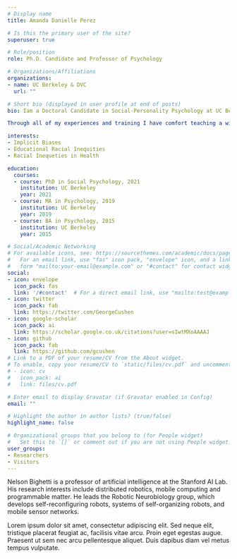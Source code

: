 ```yaml
---
# Display name
title: Amanda Danielle Perez

# Is this the primary user of the site?
superuser: true

# Role/position
role: Ph.D. Candidate and Professor of Psychology 

# Organizations/Affiliations
organizations:
- name: UC Berkeley & DVC
  url: ""

# Short bio (displayed in user profile at end of posts)
bio: Iam a Doctoral Candidate in Social-Personality Psychology at UC Berkeley. I am also an adjunct professor of Psychology at DVC and lecturer at UC Berkeley. My research interests include include (1) Causes, consequences, and remedies to implicit and explicit racial biases, (2) Implicit racial Biases and Measurement, (3) Racial Disparities in Education and Health. 

Through all of my experiences and training I have comfort teaching a wide breadth of psychological topics and courses such as: introduction to psychology, research methods, statistics, intervention psychology, social psychology, stigma and prejudice, Latinx psychology, cultural psychology, personality psychology, and positive psychology. Further, I have extensive experience being on the instructional team for a Massive Open Online Course (MOOC) on ed.org and feel comfortable creating and teaching a course on an online platform.

interests:
- Implicit Biases
- Educational Racial Inequities
- Racial Inequeties in Health

education:
  courses:
  - course: PhD in Social Psychology, 2021
    institution: UC Berkeley
    year: 2021
  - course: MA in Psychology, 2019
    institution: UC Berkeley
    year: 2019
  - course: BA in Psychology, 2015
    institution: UC Berkeley
    year: 2015

# Social/Academic Networking
# For available icons, see: https://sourcethemes.com/academic/docs/page-builder/#icons
#   For an email link, use "fas" icon pack, "envelope" icon, and a link in the
#   form "mailto:your-email@example.com" or "#contact" for contact widget.
social:
- icon: envelope
  icon_pack: fas
  link: '/#contact'  # For a direct email link, use "mailto:test@example.org".
- icon: twitter
  icon_pack: fab
  link: https://twitter.com/GeorgeCushen
- icon: google-scholar
  icon_pack: ai
  link: https://scholar.google.co.uk/citations?user=sIwtMXoAAAAJ
- icon: github
  icon_pack: fab
  link: https://github.com/gcushen
# Link to a PDF of your resume/CV from the About widget.
# To enable, copy your resume/CV to `static/files/cv.pdf` and uncomment the lines below.
# - icon: cv
#   icon_pack: ai
#   link: files/cv.pdf

# Enter email to display Gravatar (if Gravatar enabled in Config)
email: ""

# Highlight the author in author lists? (true/false)
highlight_name: false

# Organizational groups that you belong to (for People widget)
#   Set this to `[]` or comment out if you are not using People widget.
user_groups:
- Researchers
- Visitors
---
```


Nelson Bighetti is a professor of artificial intelligence at the Stanford AI Lab. His research interests include distributed robotics, mobile computing and programmable matter. He leads the Robotic Neurobiology group, which develops self-reconfiguring robots, systems of self-organizing robots, and mobile sensor networks.

Lorem ipsum dolor sit amet, consectetur adipiscing elit. Sed neque elit, tristique placerat feugiat ac, facilisis vitae arcu. Proin eget egestas augue. Praesent ut sem nec arcu pellentesque aliquet. Duis dapibus diam vel metus tempus vulputate.
